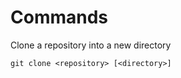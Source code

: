 
Commands
==========

Clone a repository into a new directory

```
git clone <repository> [<directory>]
```


